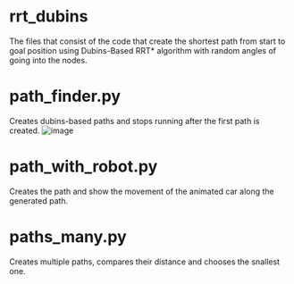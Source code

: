 # rrt_dubins
The files that consist of the code that create the shortest path from start to goal position using Dubins-Based RRT* algorithm with random angles of going into the nodes.



# path_finder.py 
Creates dubins-based paths and stops running after the first path is created.
![image](https://user-images.githubusercontent.com/47181212/231216252-dbfe68a0-dbc1-4999-8435-cb6c5439a7d0.png)

# path_with_robot.py
Creates the path and show the movement of the animated car along the generated path.

# paths_many.py 
Creates multiple paths, compares their distance and chooses the snallest one. 
